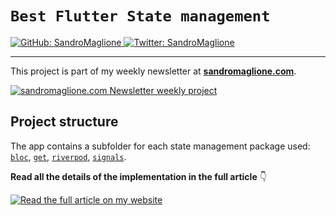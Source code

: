 # `Best Flutter State management`
<p>
  <a href="https://github.com/SandroMaglione">
    <img alt="GitHub: SandroMaglione" src="https://img.shields.io/github/followers/SandroMaglione?label=Follow&style=social" target="_blank" />
  </a>
  <a href="https://twitter.com/SandroMaglione">
    <img alt="Twitter: SandroMaglione" src="https://img.shields.io/twitter/follow/SandroMaglione.svg?style=social" target="_blank" />
  </a>
</p>

***

This project is part of my weekly newsletter at [**sandromaglione.com**](https://www.sandromaglione.com/newsletter?ref=Github&utm_medium=newsletter_project&utm_term=flutter).


<a href="https://www.sandromaglione.com/newsletter?ref=Github&utm_medium=newsletter_project&utm_term=flutter">
    <img alt="sandromaglione.com Newsletter weekly project" src="https://www.sandromaglione.com/static/images/newsletter_banner.webp" target="_blank" /> 
</a>

## Project structure 

The app contains a subfolder for each state management package used: [`bloc`](./lib/bloc/), [`get`](./lib/get/), [`riverpod`](./lib/riverpod/), [`signals`](./lib/signals/).

**Read all the details of the implementation in the full article** 👇


<a href="https://www.sandromaglione.com/articles/flutter-state-management-riverpod-bloc-signals-getx?ref=Github&utm_medium=newsletter_project&utm_term=flutter">
    <img alt="Read the full article on my website" src="https://www.sandromaglione.com/api/image?title=Flutter%20State%20Management:%20Riverpod,%20Bloc,%20Signals,%20GetX&publishedAt=2024-01-17" target="_blank" /> 
</a>
